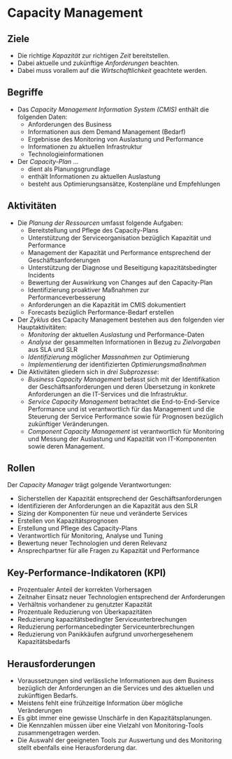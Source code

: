 # Capacity Management

## Ziele
* Die richtige *Kapazität* zur richtigen *Zeit* bereitstellen.
* Dabei aktuelle und zukünftige *Anforderungen* beachten.
* Dabei muss vorallem auf die *Wirtschaftlichkeit* geachtete werden.

## Begriffe
* Das *Capacity Management Information System (CMIS)* enthält die folgenden Daten: 
    * Anforderungen des Business
    * Informationen aus dem Demand Management (Bedarf)
    * Ergebnisse des Monitoring von Auslastung und Performance
    * Informationen zu aktuellen Infrastruktur
    * Technologieinformationen
* Der *Capacity-Plan* ...
    * dient als Planungsgrundlage
    * enthält Informationen zu aktuellen Auslastung
    * besteht aus Optimierungsansätze, Kostenpläne und Empfehlungen 

## Aktivitäten
* Die *Planung der Ressourcen* umfasst folgende Aufgaben: 
    * Bereitstellung und Pflege des Capacity-Plans
    * Unterstützung der Serviceorganisation bezüglich Kapazität und Performance
    * Management der Kapazität und Performance entsprechend der Geschäftsanforderungen
    * Unterstützung der Diagnose und Beseitigung kapazitätsbedingter Incidents
    * Bewertung der Auswirkung von Changes auf den Capacity-Plan
    * Identifizierung proaktiver Maßnahmen zur Performanceverbesserung
    * Anforderungen an die Kapazität im CMIS dokumentiert
    * Forecasts bezüglich Performance-Bedarf erstellen
* Der *Zyklus* des Capacity Management bestehen aus den folgenden vier Hauptaktivitäten:
    * *Monitoring* der aktuellen *Auslastung* und Performance-Daten
    * *Analyse* der gesammelten Informationen in Bezug zu *Zielvorgaben* aus SLA und SLR
    * *Identifizierung* möglicher *Massnahmen* zur Optimierung
    * *Implementierung* der identifizierten *Optimierungsmaßnahmen*
* Die Aktivitäten gliedern sich in *drei Subprozesse*:
    * *Business Capacity Management* befasst sich mit der Identifikation der Geschäftsanforderungen und deren Übersetzung in konkrete Anforderungen an die IT-Services und die Infrastruktur.
    * *Service Capacity Management* betrachtet die End-to-End-Service Performance und ist verantwortlich für das Management und die Steuerung der Service Performance sowie für Prognosen bezüglich zukünftiger Veränderungen.
    * *Component Capacity Management* ist verantwortlich für Monitoring und Messung der Auslastung und Kapazität von IT-Komponenten sowie deren Management.

## Rollen
Der *Capacity Manager* trägt golgende Verantwortungen:

* Sicherstellen der Kapazität entsprechend der Geschäftsanforderungen
* Identifizieren der Anforderungen an die Kapazität aus den SLR
* Sizing der Komponenten für neue und veränderte Services
* Erstellen von Kapazitätsprognosen
* Erstellung und Pflege des Capacity-Plans
* Verantwortlich für Monitoring, Analyse und Tuning
* Bewertung neuer Technologien und deren Relevanz
* Ansprechpartner für alle Fragen zu Kapazität und Performance

## Key-Performance-Indikatoren (KPI)
* Prozentualer Anteil der korrekten Vorhersagen
* Zeitnaher Einsatz neuer Technologien entsprechend der Anforderungen
* Verhältnis vorhandener zu genutzter Kapazität
* Prozentuale Reduzierung von Überkapazitäten
* Reduzierung kapazitätsbedingter Serviceunterbrechungen
* Reduzierung performancebedingter Serviceunterbrechungen
* Reduzierung von Panikkäufen aufgrund unvorhergesehenem Kapazitätsbedarfs

## Herausforderungen
* Voraussetzungen sind verlässliche Informationen aus dem Business bezüglich der Anforderungen an die Services und des aktuellen und zukünftigen Bedarfs.
* Meistens fehlt eine frühzeitige Information über mögliche Veränderungen
* Es gibt immer eine gewisse Unschärfe in den Kapazitätsplanungen.
* Die Kennzahlen müssen über eine Vielzahl von Monitoring-Tools zusammengetragen werden.
* Die Auswahl der geeigneten Tools zur Auswertung und des Monitoring stellt ebenfalls eine Herausforderung dar.

